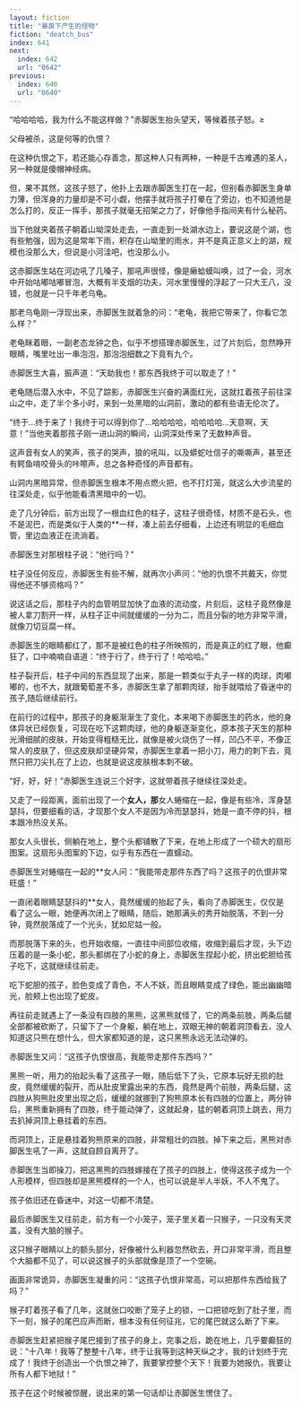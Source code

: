```yaml
---
layout: fiction
title: "暴戾下产生的怪物"
fiction: "deatch_bus"
index: 641
next:
  index: 642
  url: "0642"
previous:
  index: 640
  url: "0640"
---
```

“哈哈哈哈，我为什么不能这样做？”赤脚医生抬头望天，等候着孩子怒。≥

父母被杀，这是何等的仇恨？

在这种仇恨之下，若还能心存善念，那这种人只有两种，一种是千古难遇的圣人，另一种就是傻帽神经病。

但，果不其然，这孩子怒了，他扑上去跟赤脚医生打在一起，但别看赤脚医生身单力薄，但浑身的力量却是不可小觑，他摆手就将孩子打晕在了旁边，也不知道他是怎么打的，反正一挥手，那孩子就毫无招架之力了，好像他手指间夹有什么秘药。

当下他就夹着孩子朝着山坳深处走去，一直走到一处湖水边上，要说这是个湖，也有些勉强，因为这是常年下雨，积存在山坳里的雨水，并不是真正意义上的湖，规模也没那么大，但说是小河洼吧，也没那么小。

这赤脚医生站在河边吼了几嗓子，那吼声很怪，像是癞蛤蟆叫唤，过了一会，河水中开始咕嘟咕嘟冒泡，大概有半支烟的功夫，河水里慢慢的浮起了一只大王八，没错，也就是一只千年老乌龟。

那老乌龟刚一浮现出来，赤脚医生就着急的问：“老龟，我把它带来了，你看它怎么样？”

老龟眯着眼，一副老态龙钟之色，似乎不想搭理赤脚医生，过了片刻后，忽然睁开眼睛，嘴里吐出一串泡泡，那泡泡细数之下竟有九个。

赤脚医生大喜，振声道：“天助我也！那东西我终于可以取走了！”

老龟随后潜入水中，不见了踪影，赤脚医生兴奋的满面红光，这就扛着孩子前往深山之中，走了半个多小时，来到一处黑暗的山洞前，激动的都有些语无伦次了。

“终于...终于来了！我终于可以得到你了...哈哈哈哈，哈哈哈哈...天意啊，天意！”当他夹着那孩子刚一进山洞的瞬间，山洞深处传来了无数种声音。

这声音有女人的笑声，孩子的哭声，狼的吼叫，以及蟒蛇吐信子的嘶嘶声，甚至还有鳄鱼啃咬骨头的咔嚓声，总之各种奇怪的声音都有。

山洞内黑暗异常，但赤脚医生根本不用点燃火把，也不打灯笼，就这么大步流星的往深处走，似乎他能看清黑暗中的一切。

走了几分钟后，前方出现了一根血红色的柱子，这柱子很奇怪，材质不是石头，也不是泥巴，而是类似于人类的**一样，凑上前去仔细看，上边还有明显的毛细血管，里边血液正在流淌着。

赤脚医生对那根柱子说：“他行吗？”

柱子没任何反应，赤脚医生有些不解，就再次小声问：“他的仇恨不共戴天，你觉得他还不够资格吗？”

说这话之后，那柱子内的血管明显加快了血液的流动度，片刻后，这柱子竟然像是被人拿刀割开一样，从柱子正中间就缓缓的一分为二，而且分裂的地方非常平滑，就像刀切豆腐一样。

赤脚医生的眼睛都红了，那不是被红色的柱子所映照的，而是真正的红了眼，他癫狂了，口中喃喃自语道：“终于行了，终于行了！哈哈哈。”

柱子裂开后，柱子中间的东西显现了出来，那是一颗类似于丸子一样的肉球，肉嘟嘟的，也不大，就跟葡萄差不多，赤脚医生拿了那颗肉球，抬手就喂给了昏迷中的孩子,随后继续前行。

在前行的过程中，那孩子的身躯渐渐生了变化，本来喝下赤脚医生的药水，他的身体异状已经恢复，可现在吃下这颗肉球，他的身躯逐渐变化，原本孩子天生的那种光滑细腻的皮肤，开始变得粗糙无比，就像是被火烧伤了一样，凹凸不平，不像正常人的皮肤了，但这皮肤却坚硬异常，赤脚医生拿着一把小刀，用力的刺下去，竟然只把刀尖扎在了上边，也就是说这皮肤根本刺不破。

“好，好，好！”赤脚医生连说三个好字，这就带着孩子继续往深处走。

又走了一段距离，面前出现了一个**女人，那**女人蜷缩在一起，像是有些冷，浑身瑟瑟抖，但要细看的话，才现那个女人不是因为冷而瑟瑟抖，她是一直不停的抖，根本跟冷热没关系。

那女人头很长，侧躺在地上，整个头都铺散了下来，在地上形成了一个硕大的扇形图案。这扇形头图案的下边，似乎有东西在一直蠕动。

赤脚医生对蜷缩在一起的**女人问：“我能带走那件东西了吗？这孩子的仇恨非常旺盛！”

一直闭着眼睛瑟瑟抖的**女人，竟然缓缓的抬起了头，看向了赤脚医生，仅仅是看了这么一眼，她便再次闭上了眼睛，随后，她那满头的秀开始脱落，不到一分钟，竟然脱落成了一个光头，犹如尼姑一般。

而那脱落下来的头，也开始收缩，一直往中间部位收缩，收缩到最后才现，头下边压着的是一条小蛇，那头都绑在了小蛇的身上，赤脚医生捏起小蛇，挤出蛇胆给孩子吃下，这就继续往前走。

吃下蛇胆的孩子，脸色变成了青色，不人不妖，而且眼睛变成了绿色，能出幽幽暗光，脸颊上也出现了蛇皮。

再往前走就遇上了一条没有四肢的黑熊，这黑熊就怪了，它的两条前肢，两条后腿全部都被砍断了，只留下了一个身躯，躺在地上，双眼无神的朝着洞顶看去，没人知道这只熊在想什么，但大家都知道的是，这只黑熊永远无法动弹的。

赤脚医生又问：“这孩子仇恨很高，我能带走那件东西吗？”

黑熊一听，用力的抬起头看了这孩子一眼，随后低下了头，它原本玩好无损的肚皮，竟然缓缓的裂开，而从肚皮里露出来的东西，竟然是两个前肢，两条后腿，这四肢从狗熊肚皮里出现之后，缓缓的就挪到了狗熊原本长有四肢的位置上，两分钟后，黑熊重新拥有了四肢，终于能动弹了，这就起身，猛的朝着洞顶上跳去，用力去扒掉洞顶上悬挂着的东西。

而洞顶上，正是悬挂着狗熊原来的四肢，非常粗壮的四肢。掉下来之后，黑熊对赤脚医生吼了一声，这就自顾自离开了。

赤脚医生当即操刀，把这黑熊的四肢嫁接在了孩子的四肢上，使得这孩子成为一个人形模样，但四肢却是黑熊模样的一个人，也可以说是半人半妖，不人不鬼了。

孩子依旧还在昏迷中，对这一切都不清楚。

最后赤脚医生又往前走，前方有一个小笼子，笼子里关着一只猴子，一只没有天灵盖，没有大脑的猴子。

这只猴子眼睛以上的额头部分，好像被什么利器忽然砍去，开口非常平滑，而且整个大脑都不见了，可以说这猴子的头部就像是顶了一个空碗。

画面非常诡异，赤脚医生凝重的问：“这孩子仇恨非常高，可以把那件东西给我了吗？”

猴子盯着孩子看了几年，这就张口咬断了笼子上的锁，一口把锁吃到了肚子里，而下一刻，猴子的尾巴应声而断，根本没有任何征兆，它的尾巴就这么断了下来。

赤脚医生赶紧把猴子尾巴接到了孩子的身上，完事之后，跪在地上，几乎要癫狂的说：“十八年！我等了整整十八年，终于让我等到这种天纵之才，我的计划终于完成了！我终于创造出一个仇恨之神了，我要掌控整个天下！我要为她报仇，我要让所有人都下地狱！”

孩子在这个时候被惊醒，说出来的第一句话却让赤脚医生愣住了。
